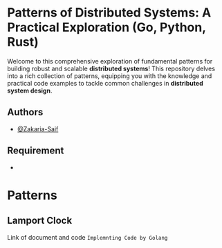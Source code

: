 
# Patterns of Distributed Systems: A Practical Exploration (Go, Python, Rust)

Welcome to this comprehensive exploration of fundamental patterns for building robust and scalable **distributed systems**! This repository delves into a rich collection of patterns, equipping you with the knowledge and practical code examples to tackle common challenges in **distributed system design**.




## Authors

- [@Zakaria-Saif](https://github.com/zacksfF/)


## Requirement

-

# Patterns 

## Lamport Clock 

Link of document and code 
``Implemnting Code by Golang``
